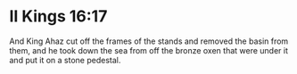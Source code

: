 # II Kings 16:17

And King Ahaz cut off the frames of the stands and removed the basin from them, and he took down the sea from off the bronze oxen that were under it and put it on a stone pedestal.
